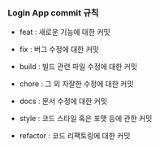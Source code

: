 ### Login App commit 규칙

- feat : 새로운 기능에 대한 커밋


- fix : 버그 수정에 대한 커밋


- build : 빌드 관련 파일 수정에 대한 커밋


- chore : 그 외 자잘한 수정에 대한 커밋


- docs : 문서 수정에 대한 커밋


- style : 코드 스타일 혹은 포맷 등에 관한 커밋


- refactor : 코드 리팩토링에 대한 커밋
